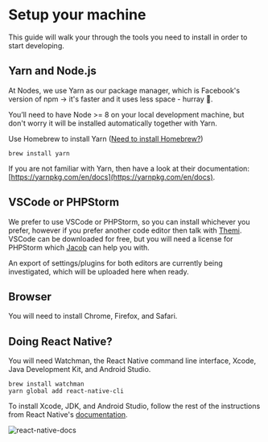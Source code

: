 # Setup your machine

This guide will walk your through the tools you need to install in order to start developing.

## Yarn and Node.js
At Nodes, we use Yarn as our package manager, which is Facebook's version of npm -> it's faster and it uses less space - hurray :tada:.

You’ll need to have Node >= 8 on your local development machine, but don't worry it will be installed automatically together with Yarn.

Use Homebrew to install Yarn ([Need to install Homebrew?](https://brew.sh/))

```
brew install yarn
```

If you are not familiar with Yarn, then have a look at their documentation: [https://yarnpkg.com/en/docs](https://yarnpkg.com/en/docs).

## VSCode or PHPStorm
We prefer to use VSCode or PHPStorm, so you can install whichever you prefer, however if you prefer another code editor then talk with [Themi](https://nodes.slack.com/messages/@thpf). 
VSCode can be downloaded for free, but you will need a license for PHPStorm which [Jacob](https://nodes.slack.com/messages/@jafr) can help you with.

An export of settings/plugins for both editors are currently being investigated, which will be uploaded here when ready.


## Browser
You will need to install Chrome, Firefox, and Safari.


## Doing React Native?
You will need Watchman, the React Native command line interface, Xcode, Java Development Kit, and Android Studio.

```
brew install watchman
yarn global add react-native-cli
```

To install Xcode, JDK, and Android Studio, follow the rest of the instructions from React Native's [documentation](https://facebook.github.io/react-native/docs/getting-started.html).

![react-native-docs](https://user-images.githubusercontent.com/2675250/41730814-a3b77dbc-7574-11e8-961d-a7538c97ac4c.png)

